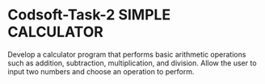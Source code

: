 # Codsoft-Task-2 SIMPLE CALCULATOR
Develop a calculator program that performs basic arithmetic operations such as addition, subtraction, multiplication, and division. Allow the user to input two numbers and choose an operation to perform.
